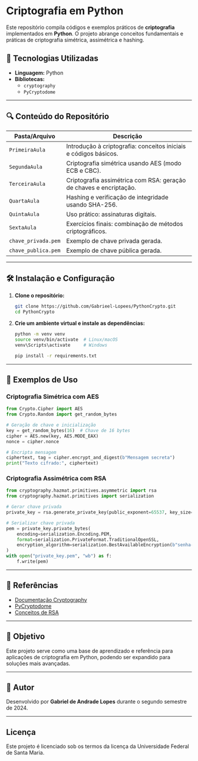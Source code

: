 # Criptografia em Python


Este repositório compila códigos e exemplos práticos de **criptografia** implementados em **Python**. O projeto abrange conceitos fundamentais e práticas de criptografia simétrica, assimétrica e hashing.

## 🔧 Tecnologias Utilizadas

- **Linguagem:** Python
- **Bibliotecas:**
  - `cryptography`
  - `PyCryptodome`

---

## 🔍 Conteúdo do Repositório

| Pasta/Arquivo     | Descrição                                                                 |
|-------------------|------------------------------------------------------------------------------|
| `PrimeiraAula`    | Introdução à criptografia: conceitos iniciais e códigos básicos.         |
| `SegundaAula`     | Criptografia simétrica usando AES (modo ECB e CBC).                         |
| `TerceiraAula`    | Criptografia assimétrica com RSA: geração de chaves e encriptação.        |
| `QuartaAula`      | Hashing e verificação de integridade usando SHA-256.                       |
| `QuintaAula`      | Uso prático: assinaturas digitais.                                          |
| `SextaAula`       | Exercícios finais: combinação de métodos criptográficos.                  |
| `chave_privada.pem` | Exemplo de chave privada gerada.                                           |
| `chave_publica.pem` | Exemplo de chave pública gerada.                                           |

---

## 🛠️ Instalação e Configuração

1. **Clone o repositório:**
   ```bash
   git clone https://github.com/Gabrieel-Lopees/PythonCrypto.git
   cd PythonCrypto
   ```

2. **Crie um ambiente virtual e instale as dependências:**
   ```bash
   python -m venv venv
   source venv/bin/activate  # Linux/macOS
   venv\Scripts\activate     # Windows
   
   pip install -r requirements.txt
   ```

---

## 🔑 Exemplos de Uso

### Criptografia Simétrica com AES
```python
from Crypto.Cipher import AES
from Crypto.Random import get_random_bytes

# Geração de chave e inicialização
key = get_random_bytes(16)  # Chave de 16 bytes
cipher = AES.new(key, AES.MODE_EAX)
nonce = cipher.nonce

# Encripta mensagem
ciphertext, tag = cipher.encrypt_and_digest(b"Mensagem secreta")
print("Texto cifrado:", ciphertext)
```

### Criptografia Assimétrica com RSA
```python
from cryptography.hazmat.primitives.asymmetric import rsa
from cryptography.hazmat.primitives import serialization

# Gerar chave privada
private_key = rsa.generate_private_key(public_exponent=65537, key_size=2048)

# Serializar chave privada
pem = private_key.private_bytes(
    encoding=serialization.Encoding.PEM,
    format=serialization.PrivateFormat.TraditionalOpenSSL,
    encryption_algorithm=serialization.BestAvailableEncryption(b"senha-secreta")
)
with open("private_key.pem", "wb") as f:
    f.write(pem)
```

---

## 📖 Referências
- [Documentação Cryptography](https://cryptography.io/)
- [PyCryptodome](https://www.pycryptodome.org/)
- [Conceitos de RSA](https://en.wikipedia.org/wiki/RSA_(cryptosystem))

---

## 🌟 Objetivo
Este projeto serve como uma base de aprendizado e referência para aplicações de criptografia em Python, podendo ser expandido para soluções mais avançadas.

---

## 💍 Autor
Desenvolvido por **Gabriel de Andrade Lopes** durante o segundo semestre de 2024.

---

## Licença

Este projeto é licenciado sob os termos da licença da Universidade Federal de Santa Maria.
